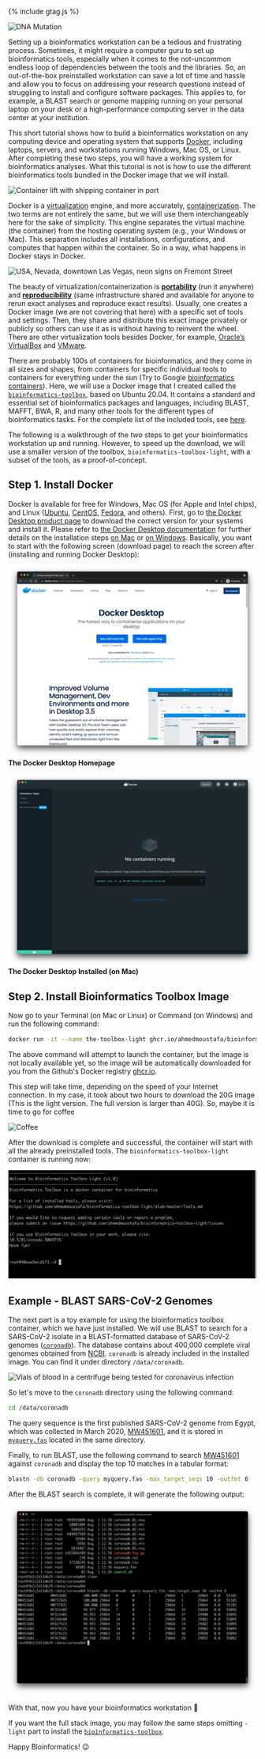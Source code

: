{% include gtag.js %}

![DNA Mutation](https://media.gettyimages.com/id/94364734/vector/dna-mutation.jpg?s=2048x2048&w=gi&k=20&c=D6efnedH6ue-s6VvdrNbaeX9rPvvPtWnbztb2nk5ljk=)

Setting up a bioinformatics workstation can be a tedious and frustrating process. Sometimes, it might require a computer guru to set up bioinformatics tools, especially when it comes to the not-uncommon endless loop of dependencies between the tools and the libraries. So, an out-of-the-box preinstalled workstation can save a lot of time and hassle and allow you to focus on addressing your research questions instead of struggling to install and configure software packages. This applies to, for example, a BLAST search or genome mapping running on your personal laptop on your desk or a high-performance computing server in the data center at your institution.

This short tutorial shows how to build a bioinformatics workstation on any computing device and operating system that supports [Docker](https://www.docker.com/), including laptops, servers, and workstations running Windows, Mac OS, or Linux. After completing these two steps, you will have a working system for bioinformatics analyses. What this tutorial is not is how to use the different bioinformatics tools bundled in the Docker image that we will install.

![Container lift with shipping container in port](https://media.gettyimages.com/id/1032071672/photo/container-lift-with-shipping-container-in-port.jpg?s=2048x2048&w=gi&k=20&c=-8XoZS3s5dIF4h71hy4bJ7oj533I_kJ1AO3W6RGjTS8=)

Docker is a [virtualization](https://en.wikipedia.org/wiki/Virtualization) engine, and more accurately, [containerization](https://www.ibm.com/cloud/learn/containerization). The two terms are not entirely the same, but we will use them interchangeably here for the sake of simplicity. This engine separates the virtual machine (the container) from the hosting operating system (e.g., your Windows or Mac). This separation includes all installations, configurations, and computes that happen within the container. So in a way, what happens in Docker stays in Docker.

![USA, Nevada, downtown Las Vegas, neon signs on Fremont Street](https://media.gettyimages.com/id/AB11023/photo/usa-nevada-downtown-las-vegas-neon-signs-on-fremont-street.jpg?s=2048x2048&w=gi&k=20&c=m3yu-LRXVp_MsZm8xVvFrhFRL2Z1eVmWyFrZQLEjO94=)

The beauty of virtualization/containerization is [**portability**](https://en.wikipedia.org/wiki/Porting) (run it anywhere) and [**reproducibility**](https://en.wikipedia.org/wiki/Reproducibility) (same infrastructure shared and available for anyone to rerun exact analyses and reproduce exact results). Usually, one creates a Docker image (we are not covering that here) with a specific set of tools and settings. Then, they share and distribute this exact image privately or publicly so others can use it as is without having to reinvent the wheel. There are other virtualization tools besides Docker, for example, [Oracle’s VirtualBox](https://www.virtualbox.org/) and [VMware](https://www.vmware.com/).

There are probably 100s of containers for bioinformatics, and they come in all sizes and shapes, from containers for specific individual tools to containers for everything under the sun (Try to Google [bioinformatics containers](https://www.google.com/search?q=bioinformatics+containers)). Here, we will use a Docker image that I created called the [`bioinformatics-toolbox`](https://ahmedmoustafa.github.io/bioinformatics-toolbox/), based on Ubuntu 20.04. It contains a standard and essential set of bioinformatics packages and languages, including BLAST, MAFFT, BWA, R, and many other tools for the different types of bioinformatics tasks. For the complete list of the included tools, see [here](https://ahmedmoustafa.github.io/bioinformatics-toolbox/Tools.html).

The following is a walkthrough of the *two* steps to get your bioinformatics workstation up and running. However, to speed up the download, we will use a smaller version of the toolbox, `bioinformatics-toolbox-light`, with a subset of the tools, as a proof-of-concept.

## Step 1. Install Docker
Docker is available for free for Windows, Mac OS (for Apple and Intel chips), and Linux ([Ubuntu](https://ubuntu.com/), [CentOS](https://www.centos.org/), [Fedora](https://getfedora.org/), and others). First, go to [the Docker Desktop product page](https://www.docker.com/products/docker-desktop) to download the correct version for your systems and install it. Please refer to [the Docker Desktop documentation](https://docs.docker.com/desktop/) for further details on the installation steps [on Mac](https://docs.docker.com/docker-for-mac/install/) or [on Windows](https://docs.docker.com/docker-for-windows/install/). Basically, you want to start with the following screen (download page) to reach the screen after (installing and running Docker Desktop):

![Docker Desktop Homepage](images/docker-desktop-homepage.png)
**The Docker Desktop Homepage**

![Docker Desktop Installed](images/docker-desktop-installed.png)
**The Docker Desktop Installed (on Mac)**

## Step 2. Install Bioinformatics Toolbox Image
Now go to your Terminal (on Mac or Linux) or Command (on Windows) and run the following command:

```bash
docker run -it --name the-toolbox-light ghcr.io/ahmedmoustafa/bioinformatics-toolbox-light
```

The above command will attempt to launch the container, but the image is not locally available yet, so the image will be automatically downloaded for you from the Github's Docker registry [ghcr.io](http://ghcr.io).

This step will take time, depending on the speed of your Internet connection. In my case, it took about two hours to download the 20G image (This is the light version. The full version is larger than 40G). So, maybe it is time to go for coffee

![Coffee](https://media.gettyimages.com/id/1027165934/photo/aerial-view-of-various-coffee.jpg?s=2048x2048&w=gi&k=20&c=kycXiaSjuMvCT7e3zJaH68LOg6F3UcBhGBMk2VGA5ww=)

After the download is complete and successful, the container will start with all the already preinstalled tools. The `bioinformatics-toolbox-light` container is running now:

![Container running](images/docker-run.png)

## Example - BLAST SARS-CoV-2 Genomes

The next part is a toy example for using the bioinformatics toolbox container, which we have just installed. We will use BLAST to search for a SARS-CoV-2 isolate in a BLAST-formatted database of SARS-CoV-2 genomes ([`coronadb`](https://github.com/ahmedmoustafa/coronadb)). The database contains about 400,000 complete viral genomes obtained from [NCBI](https://www.ncbi.nlm.nih.gov/datasets/coronavirus/genomes/). `coronadb` is already included in the installed image. You can find it under directory `/data/coronadb`.

![Vials of blood in a centrifuge being tested for coronavirus infection](https://media.gettyimages.com/id/1205741280/vector/coronaviruses-research-conceptual-illustration.jpg?s=2048x2048&w=gi&k=20&c=z7yojoESRVY32nihUlX0isx_QViu_HnPxDZqzt-gJpQ=)

So let's move to the `coronadb` directory using the following command:

```bash
cd /data/coronadb
```

The query sequence is the first published SARS-CoV-2 genome from Egypt, which was collected in March 2020, [MW451601](https://www.ncbi.nlm.nih.gov/nuccore/MW451601), and it is stored in [`myquery.fas`](https://github.com/ahmedmoustafa/coronadb/blob/main/myquery.fas) located in the same directory.

Finally, to run BLAST, use the following command to search [MW451601](https://www.ncbi.nlm.nih.gov/nuccore/MW451601) against `coronadb` and display the top 10 matches in a tabular format:

```bash
blastn -db coronadb -query myquery.fas -max_target_seqs 10 -outfmt 6
```

After the BLAST search is complete, it will generate the following output:

![BLAST output](images/blast-output.png)

With that, now you have your bioinformatics workstation 🤗

If you want the full stack image, you may follow the same steps omitting `-light` part to install the [`bioinformatics-toolbox`](https://ahmedmoustafa.github.io/bioinformatics-toolbox/).

Happy Bioinformatics! 😉
